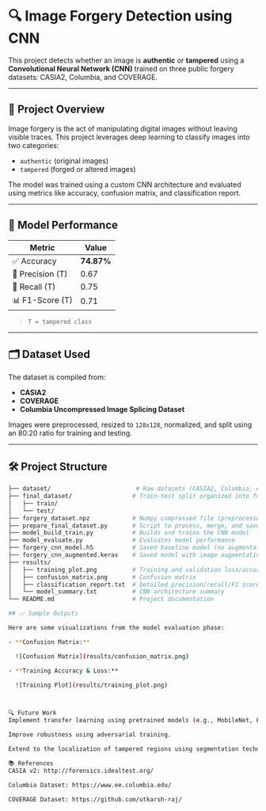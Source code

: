 # 🔍 Image Forgery Detection using CNN

This project detects whether an image is **authentic** or **tampered** using a **Convolutional Neural Network (CNN)** trained on three public forgery datasets: CASIA2, Columbia, and COVERAGE.

---

## 🚀 Project Overview

Image forgery is the act of manipulating digital images without leaving visible traces. This project leverages deep learning to classify images into two categories:
- `authentic` (original images)
- `tampered` (forged or altered images)

The model was trained using a custom CNN architecture and evaluated using metrics like accuracy, confusion matrix, and classification report.

---

## 🧠 Model Performance

| Metric             | Value     |
|--------------------|-----------|
| ✅ Accuracy         | **74.87%** |
| 🎯 Precision (T)    | 0.67      |
| 🔁 Recall (T)       | 0.75      |
| 📊 F1-Score (T)     | 0.71      |

> `T = tampered class`

---

## 🗂️ Dataset Used

The dataset is compiled from:
- **CASIA2**
- **COVERAGE**
- **Columbia Uncompressed Image Splicing Dataset**

Images were preprocessed, resized to `128x128`, normalized, and split using an 80:20 ratio for training and testing.

---

## 🛠️ Project Structure

```bash
├── dataset/                        # Raw datasets (CASIA2, Columbia, etc.)
├── final_dataset/                 # Train-test split organized into folders
│   ├── train/
│   └── test/
├── forgery_dataset.npz            # Numpy compressed file (preprocessed data)
├── prepare_final_dataset.py       # Script to process, merge, and save datasets
├── model_build_train.py           # Builds and trains the CNN model
├── model_evaluate.py              # Evaluates model performance
├── forgery_cnn_model.h5           # Saved baseline model (no augmentation)
├── forgery_cnn_augmented.keras    # Saved model with image augmentation
├── results/
│   ├── training_plot.png          # Training and validation loss/accuracy
│   ├── confusion_matrix.png       # Confusion matrix
│   ├── classification_report.txt  # Detailed precision/recall/F1 scores
│   └── model_summary.txt          # CNN architecture summary
└── README.md                      # Project documentation

## 📈 Sample Outputs

Here are some visualizations from the model evaluation phase:

- **Confusion Matrix:**

  ![Confusion Matrix](results/confusion_matrix.png)

- **Training Accuracy & Loss:**

  ![Training Plot](results/training_plot.png)



🔍 Future Work
Implement transfer learning using pretrained models (e.g., MobileNet, EfficientNet).

Improve robustness using adversarial training.

Extend to the localization of tampered regions using segmentation techniques.

📚 References
CASIA v2: http://forensics.idealtest.org/

Columbia Dataset: https://www.ee.columbia.edu/

COVERAGE Dataset: https://github.com/utkarsh-raj/
